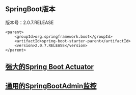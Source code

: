 
## SpringBoot版本
版本号：2.0.7.RELEASE
~~~
<parent>
    <groupId>org.springframework.boot</groupId>
    <artifactId>spring-boot-starter-parent</artifactId>
    <version>2.0.7.RELEASE</version>
</parent>
~~~

## [强大的Spring Boot Actuator](https://github.com/rothschil/spring-boot/blob/master/Doc/02_SpringBootActuator.md)

## [通用的SpringBootAdmin监控](https://github.com/rothschil/spring-boot/blob/master/Doc/03_SpringBootAdmin.md)
